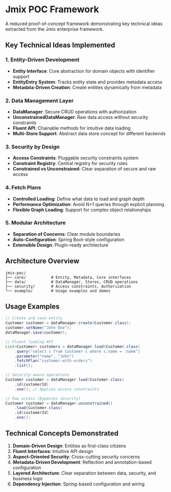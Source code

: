 # Jmix POC Framework

A reduced proof-of-concept framework demonstrating key technical ideas extracted from the Jmix enterprise framework.

## Key Technical Ideas Implemented

### 1. Entity-Driven Development
- **Entity Interface**: Core abstraction for domain objects with identifier support
- **EntityEntry System**: Tracks entity state and provides metadata access
- **Metadata-Driven Creation**: Create entities dynamically from metadata

### 2. Data Management Layer
- **DataManager**: Secure CRUD operations with authorization
- **UnconstrainedDataManager**: Raw data access without security constraints
- **Fluent API**: Chainable methods for intuitive data loading
- **Multi-Store Support**: Abstract data store concept for different backends

### 3. Security by Design
- **Access Constraints**: Pluggable security constraints system
- **Constraint Registry**: Central registry for security rules
- **Constrained vs Unconstrained**: Clear separation of secure and raw access

### 4. Fetch Plans
- **Controlled Loading**: Define what data to load and graph depth
- **Performance Optimization**: Avoid N+1 queries through explicit planning
- **Flexible Graph Loading**: Support for complex object relationships

### 5. Modular Architecture
- **Separation of Concerns**: Clear module boundaries
- **Auto-Configuration**: Spring Boot-style configuration
- **Extensible Design**: Plugin-ready architecture

## Architecture Overview

```
jmix-poc/
├── core/           # Entity, Metadata, Core interfaces
├── data/           # DataManager, Stores, CRUD operations  
├── security/       # Access constraints, Authorization
└── example/        # Usage examples and demos
```

## Usage Examples

```java
// Create and save entity
Customer customer = dataManager.create(Customer.class);
customer.setName("John Doe");
dataManager.save(customer);

// Fluent loading API
List<Customer> customers = dataManager.load(Customer.class)
    .query("select c from Customer c where c.name = :name")
    .parameter("name", "John")
    .fetchPlan("customer-with-orders")
    .list();

// Security-aware operations
Customer customer = dataManager.load(Customer.class)
    .id(customerId)
    .one(); // Applies access constraints

// Raw access (bypasses security)
Customer customer = dataManager.unconstrained()
    .load(Customer.class)
    .id(customerId)
    .one();
```

## Technical Concepts Demonstrated

1. **Domain-Driven Design**: Entities as first-class citizens
2. **Fluent Interfaces**: Intuitive API design
3. **Aspect-Oriented Security**: Cross-cutting security concerns
4. **Metadata-Driven Development**: Reflection and annotation-based configuration
5. **Layered Architecture**: Clear separation between data, security, and business logic
6. **Dependency Injection**: Spring-based configuration and wiring